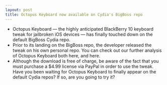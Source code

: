 ```yaml
---
layout: post
title: Octopus Keyboard now available on Cydia's BigBoss repo
---
```

* Octopus Keyboard — the highly anticipated BlackBerry 10 keyboard tweak for jailbroken iOS devices — has finally touched down on the default BigBoss Cydia repo.
* Prior to its landing on the BigBoss repo, the developer released the tweak on his own personal repo. You can check out our further analysis of Octopus Keyboard both here, and here.
* Although the download is free of charge, be aware of the fact that you must purchase a $4.99 license via PayPal in order to use the tweak. Have you been waiting for Octopus Keyboard to finally appear on the default Cydia repos? If so, are you going to try it?

